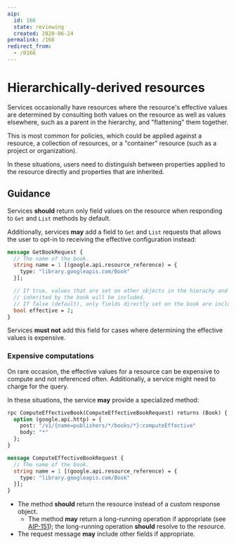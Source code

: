 ```yaml
---
aip:
  id: 166
  state: reviewing
  created: 2020-06-24
permalink: /166
redirect_from:
  - /0166
---
```


# Hierarchically-derived resources

Services occasionally have resources where the resource's effective values are
determined by consulting both values on the resource as well as values
elsewhere, such as a parent in the hierarchy, and "flattening" them together.

This is most common for policies, which could be applied against a resource, a
collection of resources, or a "container" resource (such as a project or
organization).

In these situations, users need to distinguish between properties applied to
the resource directly and properties that are inherited.

## Guidance

Services **should** return only field values on the resource when responding to
`Get` and `List` methods by default.

Additionally, services **may** add a field to `Get` and `List` requests that
allows the user to opt-in to receiving the effective configuration instead:

```proto
message GetBookRequest {
  // The name of the book.
  string name = 1 [(google.api.resource_reference) = {
    type: "library.googleapis.com/Book"
  }];

  // If true, values that are set on other objects in the hierachy and
  // inherited by the book will be included.
  // If false (default), only fields directly set on the book are included.
  bool effective = 2;
}
```

Services **must not** add this field for cases where determining the effective
values is expensive.

### Expensive computations

On rare occasion, the effective values for a resource can be expensive to
compute and not referenced often. Additionally, a service might need to charge
for the query.

In these situations, the service **may** provide a specialized method:

```proto
rpc ComputeEffectiveBook(ComputeEffectiveBookRequest) returns (Book) {
  option (google.api.http) = {
    post: "/v1/{name=publishers/*/books/*}:computeEffective"
    body: "*"
  };
}

message ComputeEffectiveBookRequest {
  // The name of the book.
  string name = 1 [(google.api.resource_reference) = {
    type: "library.googleapis.com/Book"
  }];
}
```

- The method **should** return the resource instead of a custom response
  object.
  - The method **may** return a long-running operation if appropriate (see
    [AIP-151][]); the long-running operation **should** resolve to the
    resource.
- The request message **may** include other fields if appropriate.

[aip-151]: ./0151.md
